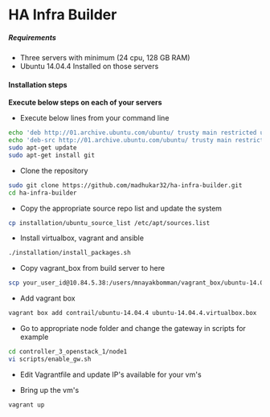 # HA Infra Builder

##### Requirements
* Three servers with minimum (24 cpu, 128 GB RAM)
* Ubuntu 14.04.4 Installed on those servers

#### Installation steps
**Execute below steps on each of your servers**

* Execute below lines from your command line
```bash
echo 'deb http://01.archive.ubuntu.com/ubuntu/ trusty main restricted universe multiverse' >> /etc/apt/sources.list
echo 'deb-src http://01.archive.ubuntu.com/ubuntu/ trusty main restricted universe multiverse' >> /etc/apt/sources.list
sudo apt-get update
sudo apt-get install git
```

* Clone the repository
```bash
sudo git clone https://github.com/madhukar32/ha-infra-builder.git
cd ha-infra-builder
```

* Copy the appropriate source repo list and update the system
```bash
cp installation/ubuntu_source_list /etc/apt/sources.list
```

* Install virtualbox, vagrant and ansible
```bash
./installation/install_packages.sh
```

* Copy vagrant_box from build server to here
```bash
scp your_user_id@10.84.5.38:/users/mnayakbomman/vagrant_box/ubuntu-14.04.4.virtualbox.box .
```

* Add vagrant box
```bash
vagrant box add contrail/ubuntu-14.04.4 ubuntu-14.04.4.virtualbox.box
```

* Go to appropriate node folder and change the gateway in scripts for example
```bash
cd controller_3_openstack_1/node1
vi scripts/enable_gw.sh
```

* Edit Vagrantfile and update IP's available for your vm's

* Bring up the vm's
```bash
vagrant up
```
